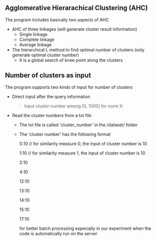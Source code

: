 ## Agglomerative Hierarachical Clustering (AHC)
The program includes basically two aspects of AHC
- AHC of three linkages (will generate cluster result information)
	- Single linkage
	- Complete linkage
	- Average linkage
- The hierarchical L method to find optimal number of clusters (only generate optimal cluster number)
	- It is a global search of knee point along the clusters

## Number of clusters as input
The program supports two kinds of input for number of clusters
- Direct input after the query information
	> Input cluster number among [0, 1000] for norm X: 
- Read the cluster numbers from a txt file
	- The txt file is called 'cluster_number' in the /dataset/ folder
	- The 'cluster number' has the following format

		0:10       // for similarity measure 0, the input of cluster number is 10

		1:10       // for similarity measure 1, the input of cluster number is 10

		2:10

		4:10

		12:10

		13:10

		14:10

		15:10
		
		17:10

		for better batch processing especially in our experiment when the code is automatically run on the server



